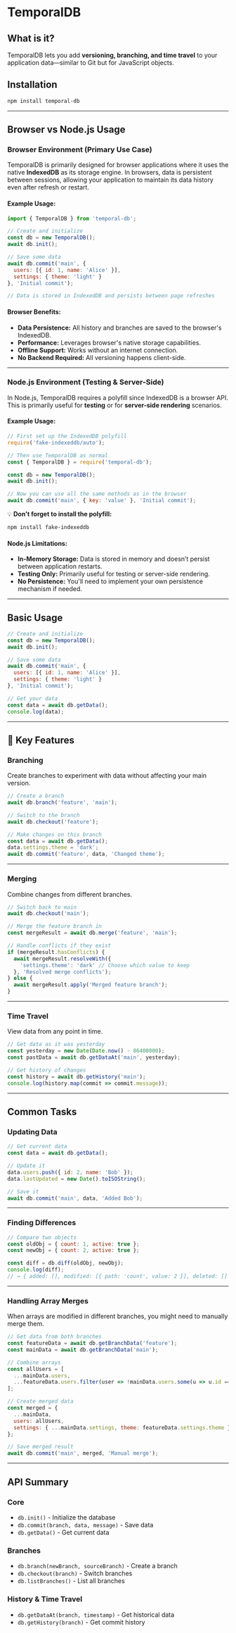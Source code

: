 # TemporalDB

## What is it?

TemporalDB lets you add **versioning, branching, and time travel** to your application data—similar to Git but for JavaScript objects.

## Installation

```bash
npm install temporal-db
```

---

## Browser vs Node.js Usage

### Browser Environment (Primary Use Case)

TemporalDB is primarily designed for browser applications where it uses the native **IndexedDB** as its storage engine. In browsers, data is persistent between sessions, allowing your application to maintain its data history even after refresh or restart.

#### Example Usage:

```javascript
import { TemporalDB } from 'temporal-db';

// Create and initialize
const db = new TemporalDB();
await db.init();

// Save some data
await db.commit('main', {
  users: [{ id: 1, name: 'Alice' }],
  settings: { theme: 'light' }
}, 'Initial commit');

// Data is stored in IndexedDB and persists between page refreshes
```

#### **Browser Benefits:**
- **Data Persistence:** All history and branches are saved to the browser's IndexedDB.
- **Performance:** Leverages browser's native storage capabilities.
- **Offline Support:** Works without an internet connection.
- **No Backend Required:** All versioning happens client-side.

---

### Node.js Environment (Testing & Server-Side)

In Node.js, TemporalDB requires a polyfill since IndexedDB is a browser API. This is primarily useful for **testing** or for **server-side rendering** scenarios.

#### Example Usage:

```javascript
// First set up the IndexedDB polyfill
require('fake-indexeddb/auto');

// Then use TemporalDB as normal
const { TemporalDB } = require('temporal-db');

const db = new TemporalDB();
await db.init();

// Now you can use all the same methods as in the browser
await db.commit('main', { key: 'value' }, 'Initial commit');
```

💡 **Don't forget to install the polyfill:**
```bash
npm install fake-indexeddb
```

#### **Node.js Limitations:**
- **In-Memory Storage:** Data is stored in memory and doesn’t persist between application restarts.
- **Testing Only:** Primarily useful for testing or server-side rendering.
- **No Persistence:** You'll need to implement your own persistence mechanism if needed.

---

## Basic Usage

```javascript
// Create and initialize
const db = new TemporalDB();
await db.init();

// Save some data
await db.commit('main', {
  users: [{ id: 1, name: 'Alice' }],
  settings: { theme: 'light' }
}, 'Initial commit');

// Get your data
const data = await db.getData();
console.log(data);
```

---

## 🔑 Key Features

### **Branching**

Create branches to experiment with data without affecting your main version.

```javascript
// Create a branch
await db.branch('feature', 'main');

// Switch to the branch
await db.checkout('feature');

// Make changes on this branch
const data = await db.getData();
data.settings.theme = 'dark';
await db.commit('feature', data, 'Changed theme');
```

---

### **Merging**

Combine changes from different branches.

```javascript
// Switch back to main
await db.checkout('main');

// Merge the feature branch in
const mergeResult = await db.merge('feature', 'main');

// Handle conflicts if they exist
if (mergeResult.hasConflicts) {
  await mergeResult.resolveWith({
    'settings.theme': 'dark' // Choose which value to keep
  }, 'Resolved merge conflicts');
} else {
  await mergeResult.apply('Merged feature branch');
}
```

---

### **Time Travel**

View data from any point in time.

```javascript
// Get data as it was yesterday
const yesterday = new Date(Date.now() - 86400000);
const pastData = await db.getDataAt('main', yesterday);

// Get history of changes
const history = await db.getHistory('main');
console.log(history.map(commit => commit.message));
```

---

## Common Tasks

### **Updating Data**

```javascript
// Get current data
const data = await db.getData();

// Update it
data.users.push({ id: 2, name: 'Bob' });
data.lastUpdated = new Date().toISOString();

// Save it
await db.commit('main', data, 'Added Bob');
```

---

### **Finding Differences**

```javascript
// Compare two objects
const oldObj = { count: 1, active: true };
const newObj = { count: 2, active: true };

const diff = db.diff(oldObj, newObj);
console.log(diff);
// → { added: [], modified: [{ path: 'count', value: 2 }], deleted: [] }
```

---

### **Handling Array Merges**

When arrays are modified in different branches, you might need to manually merge them.

```javascript
// Get data from both branches
const featureData = await db.getBranchData('feature');
const mainData = await db.getBranchData('main');

// Combine arrays
const allUsers = [
  ...mainData.users,
  ...featureData.users.filter(user => !mainData.users.some(u => u.id === user.id))
];

// Create merged data
const merged = {
  ...mainData,
  users: allUsers,
  settings: { ...mainData.settings, theme: featureData.settings.theme }
};

// Save merged result
await db.commit('main', merged, 'Manual merge');
```

---

## API Summary

### **Core**
- `db.init()` - Initialize the database
- `db.commit(branch, data, message)` - Save data
- `db.getData()` - Get current data

### **Branches**
- `db.branch(newBranch, sourceBranch)` - Create a branch
- `db.checkout(branch)` - Switch branches
- `db.listBranches()` - List all branches

### **History & Time Travel**
- `db.getDataAt(branch, timestamp)` - Get historical data
- `db.getHistory(branch)` - Get commit history

